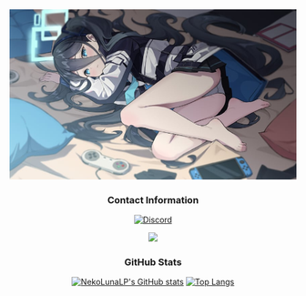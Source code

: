 <div align="center">
  <img src="banner.png">

### Contact Information
[![Discord](https://img.shields.io/badge/Discord-NekoKekseLP%230001-5865F2?style=for-the-badge&logo=discord&logoColor=white)]()

  <img src="https://lanyard.cnrad.dev/api/721111320472322172" />


### GitHub Stats
[![NekoLunaLP's GitHub stats](https://github-readme-stats.vercel.app/api?username=NekoLunaLP&show_icons=true&theme=react&border_color=ff9c19&hide_border=true)](https://github.com/NekoLunaLP) 
[![Top Langs](https://github-readme-streak-stats.herokuapp.com/?user=NekoLunaLP&theme=react&border=ff9c19&hide_border=true)](https://github.com/NekoLunaLP)
</div>
